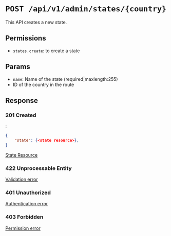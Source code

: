 # `POST /api/v1/admin/states/{country}`
This API creates a new state.


## Permissions

- `states.create`: to create a state

## Params

- `name`: Name of the state (required|maxlength:255)
- ID of the country in the route

## Response

### 201 Created
:
```json
{
    "state": {<state resource>},
}
```

[State Resource](../../resources/state.md)

### 422 Unprocessable Entity
[Validation error](../../validation-errors.md)

### 401 Unauthorized
[Authentication error](../../authentication-errors.md)

### 403 Forbidden
[Permission error](../../permission-errors.md)
